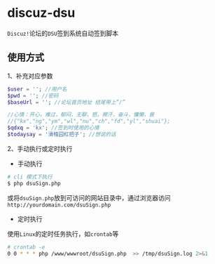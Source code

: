 # discuz-dsu

`Discuz!`论坛的`DSU`签到系统自动签到脚本

## 使用方式

1、补充对应参数
```php
$user = ''; //用户名
$pwd = ''; //密码
$baseUrl = ''; //论坛首页地址 结尾带上”/”

//心情：开心，难过，郁闷，无聊，怒，擦汗，奋斗，慵懒，衰
//{"kx","ng","ym","wl","nu","ch","fd","yl","shuai"};
$qdxq = 'kx'; //签到时使用的心情
$todaysay = '滑稽园杠把子'; //想说的话
```
2、手动执行或定时执行

* 手动执行

```bash
# cli 模式下执行
$ php dsuSign.php
```

或将`dsuSign.php`放到可访问的网站目录中，通过浏览器访问`http://yourdomain.com/dsuSign.php`

* 定时执行

使用`Linux`的定时任务执行，如`crontab`等

```bash
# crontab -e
0 0 * * * php /www/wwwroot/dsuSign.php  >> /tmp/dsuSign.log 2>&1
```
